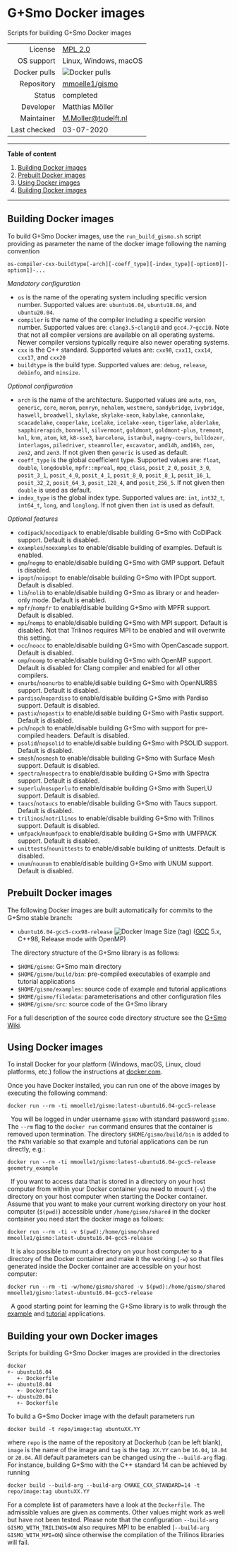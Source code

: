 # G+Smo Docker images

Scripts for building G+Smo Docker images

|||
|--:|---|
|License|[MPL 2.0](https://www.mozilla.org/en-US/MPL/2.0/)|
|OS support|Linux, Windows, macOS|
|Docker pulls| ![Docker pulls](https://img.shields.io/docker/pulls/mmoelle1/gismo) |
|Repository|[mmoelle1/gismo](https://hub.docker.com/repository/docker/mmoelle1/gismo)|
|Status|completed|
|Developer|Matthias Möller|
|Maintainer|M.Moller@tudelft.nl|
|Last checked|03-07-2020|

***
__Table of content__
1. [Building Docker images](#building-docker-images)
2. [Prebuilt Docker images](#prebuilt-docker-images)
3. [Using Docker images](#using-docker-images)
4. [Building Docker images](#using-docker-images)

***

## Building Docker images

To build G+Smo Docker images, use the `run_build_gismo.sh` script
providing as parameter the name of the docker image following the
naming convention

`os-compiler-cxx-buildtype[-arch][-coeff_type][-index_type][-option0][-option1]-...`

_Mandatory configuration_

-  `os` is the name of the operating system including specific version number. Supported values are: `ubuntu16.04`, `ubuntu18.04`, and `ubuntu20.04`.
-  `compiler` is the name of the compiler including a specific version number. Supported values are: `clang3.5`-`clang10` and `gcc4.7`-`gcc10`. Note that not all compiler versions are available on all operating systems. Newer compiler versions typically require also newer operating systems.
-  `cxx` is the C++ standard. Supported values are: `cxx98`, `cxx11`, `cxx14`, `cxx17`, and `cxx20`
-  `buildtype` is the build type. Supported values are: `debug`, `release`, `debinfo`, and `minsize`.

_Optional configuration_

-  `arch` is the name of the architecture. Supported values are `auto`, `non`, `generic`, `core`, `merom`, `penryn`, `nehalem`, `westmere`, `sandybridge`, `ivybridge`, `haswell`, `broadwell`, `skylake`, `skylake-xeon`, `kabylake`, `cannonlake`, `scacadelake`, `cooperlake`, `icelake`, `icelake-xeon`, `tigerlake`, `alderlake`, `sapphirerapids`, `bonnell`, `silvermont`, `goldmont`, `goldmont-plus`, `tremont`, `knl`, `knm`, `atom`, `k8`, `k8-sse3`, `barcelona`, `istanbul`, `magny-cours`, `bulldozer`, `interlagos`, `piledriver`, `steamroller`, `excavator`, `amd14h`, `amd16h`, `zen`, `zen2`, and `zen3`. If not given then `generic` is used as default.
-  `coeff_type` is the global coefficient type. Supported values are: `float`, `double`, `longdouble`, `mpfr::mpreal`, `mpq_class`, `posit_2_0`, `posit_3_0`, `posit_3_1`, `posit_4_0`, `posit_4_1`, `posit_8_0`, `posit_8_1`, `posit_16_1`, `posit_32_2`, `posit_64_3`, `posit_128_4`, and `posit_256_5`. If not given then `double` is used as default.
-  `index_type` is the global index type. Supported values are: `int`, `int32_t`, `int64_t`, `long`, and `longlong`. If not given then `int` is used as default.

_Optional features_

-  `codipack`/`nocodipack` to enable/disable building G+Smo with CoDiPack support. Default is disabled.
-  `examples`/`noexamples` to enable/disable building of examples. Default is enabled.
-  `gmp`/`nogmp` to enable/disable building G+Smo with GMP support. Default is disabled.
-  `ipopt`/`noipopt` to enable/disable building G+Smo with IPOpt support. Default is disabled.
-  `lib`/`nolib` to enable/disable building G+Smo as library or and header-only mode. Default is enabled.
-  `mpfr`/`nompfr` to enable/disable building G+Smo with MPFR support. Default is disabled.
-  `mpi`/`nompi` to enable/disable building G+Smo with MPI support. Default is disabled. Not that Trilinos requires MPI to be enabled and will overwrite this setting.
-  `occ`/`noocc` to enable/disable building G+Smo with OpenCascade support. Default is disabled.
-  `omp`/`noomp` to enable/disable building G+Smo with OpenMP support. Default is disabled for Clang compiler and enabled for all other compilers.
-  `onurbs`/`noonurbs` to enable/disable building G+Smo with OpenNURBS support. Default is disabled.
-  `pardiso`/`nopardiso` to enable/disable building G+Smo with Pardiso support. Default is disabled.
-  `pastix`/`nopastix` to enable/disable building G+Smo with Pastix support. Default is disabled.
-  `pch`/`nopch` to enable/disable building G+Smo with support for pre-compiled headers. Default is disabled.
-  `psolid`/`nopsolid` to enable/disable building G+Smo with PSOLID support. Default is disabled.
-  `smesh`/`nosmesh` to enable/disable building G+Smo with Surface Mesh support. Default is disabled.
-  `spectra`/`nospectra` to enable/disable building G+Smo with Spectra support. Default is disabled.
-  `superlu`/`nosuperlu` to enable/disable building G+Smo with SuperLU support. Default is disabled.
-  `taucs`/`notaucs` to enable/disable building G+Smo with Taucs support. Default is disabled.
-  `trilinos`/`notrilinos` to enable/disable building G+Smo with Trilinos support. Default is disabled.
-  `umfpack`/`noumfpack` to enable/disable building G+Smo with UMFPACK support. Default is disabled.
-  `unittests`/`nounittests` to enable/disable building of unittests. Default is disabled.
-  `unum`/`nounum` to enable/disable building G+Smo with UNUM support. Default is disabled.

## Prebuilt Docker images
The following Docker images are built automatically for commits to the G+Smo stable branch:

- `ubuntu16.04-gcc5-cxx98-release` ![Docker Image Size (tag)](https://img.shields.io/docker/image-size/mmoelle1/gismo/latest-ubuntu16.04-gcc5-release) ([GCC](https://gcc.gnu.org/) 5.x, C++98, Release mode with OpenMP)

&nbsp;
The directory structure of the G+Smo library is as follows:
- `$HOME/gismo`: G+Smo main directory
- `$HOME/gismo/build/bin`: pre-compiled executables of example and tutorial applications
- `$HOME/gismo/examples`: source code of example and tutorial applications
- `$HOME/gismo/filedata`: parameterisations and other configuration files
- `$HOME/gismo/src`: source code of the G+Smo library

For a full description of the source code directory structure see the [G+Smo Wiki](https://www.gs.jku.at/trac/gismo/wiki/public/Compiling#Sourcedirectorytree).

## Using Docker images
To install Docker for your platform (Windows, macOS, Linux, cloud platforms, etc.) follow the instructions at [docker.com](https://docs.docker.com/get-started/).

Once you have Docker installed, you can run one of the above images by executing the following command:
```
docker run --rm -ti mmoelle1/gismo:latest-ubuntu16.04-gcc5-release
```
&nbsp;
You will be logged in under username `gismo` with standard password `gismo`. The `--rm` flag to the `docker run` command ensures that the container is removed upon termination. The directory `$HOME/gismo/build/bin` is added to the `PATH` variable so that example and tutorial applications can be run directly, e.g.:
```
docker run --rm -ti mmoelle1/gismo:latest-ubuntu16.04-gcc5-release geometry_example
```

&nbsp;
If you want to access data that is stored in a directory on your host computer from within your Docker container you need to mount (`-v`) the directory on your host computer when starting the Docker container. Assume that you want to make your current working directory on your host computer (`$(pwd)`) accessible under `/home/gismo/shared` in the docker container you need start the docker image as follows:
```
docker run --rm -ti -v $(pwd):/home/gismo/shared mmoelle1/gismo:latest-ubuntu16.04-gcc5-release
```
&nbsp;
It is also possible to mount a directory on your host computer to a directory of the Docker container and make it the working (`-w`) so that files generated inside the Docker container are accessible on your host computer:
```
docker run --rm -ti -w/home/gismo/shared -v $(pwd):/home/gismo/shared mmoelle1/gismo:latest-ubuntu16.04-gcc5-release
```
&nbsp;
A good starting point for learning the G+Smo library is to walk through the [example](https://www.gs.jku.at/trac/gismo/wiki/public/Doxygen/Examples) and [tutorial](https://www.gs.jku.at/trac/gismo/wiki/public/Doxygen/Tutorials) applications.

## Building your own Docker images

Scripts for building G+Smo Docker images are provided in the directories
```
docker
+- ubuntu16.04
   +- Dockerfile
+- ubuntu18.04
   +- Dockerfile
+- ubuntu20.04
   +- Dockerfile
```

To build a G+Smo Docker image with the default parameters run
```
docker build -t repo/image:tag ubuntuXX.YY
```
where `repo` is the name of the repository at Dockerhub (can be left blank), `image` is the name of the image and `tag` is the tag. `XX.YY` can be `16.04`, `18.04` or `20.04`. All default parameters can be changed using the `--build-arg` flag. For instance, building G+Smo with the C++ standard 14 can be achieved by running
```
docker build --build-arg --build-arg CMAKE_CXX_STANDARD=14 -t repo/image:tag ubuntuXX.YY
```
For a complete list of parameters have a look at the `Dockerfile`. The admissible values are given as comments. Other values might work as well but have not been tested. Please note that the configuration `--build-arg GISMO_WITH_TRILINOS=ON` also requires MPI to be enabled (`--build-arg GISMO_WITH_MPI=ON`) since otherwise the compilation of the Trilinos libraries will fail.
